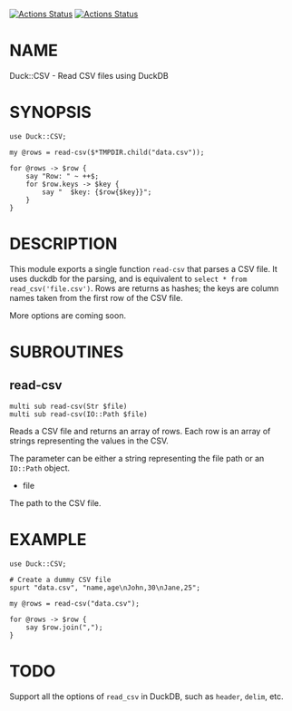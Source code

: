 [![Actions Status](https://github.com/bduggan/raku-duck-csv/actions/workflows/linux.yml/badge.svg)](https://github.com/bduggan/raku-duck-csv/actions/workflows/linux.yml)
[![Actions Status](https://github.com/bduggan/raku-duck-csv/actions/workflows/macos.yml/badge.svg)](https://github.com/bduggan/raku-duck-csv/actions/workflows/macos.yml)

NAME
====

Duck::CSV - Read CSV files using DuckDB

SYNOPSIS
========

    use Duck::CSV;

    my @rows = read-csv($*TMPDIR.child("data.csv"));

    for @rows -> $row {
        say "Row: " ~ ++$;
        for $row.keys -> $key {
            say "  $key: {$row{$key}}";
        }
    }

DESCRIPTION
===========

This module exports a single function `read-csv` that parses a CSV file. It uses duckdb for the parsing, and is equivalent to `select * from read_csv('file.csv')`. Rows are returns as hashes; the keys are column names taken from the first row of the CSV file.

More options are coming soon.

SUBROUTINES
===========

read-csv
--------

    multi sub read-csv(Str $file)
    multi sub read-csv(IO::Path $file)

Reads a CSV file and returns an array of rows. Each row is an array of strings representing the values in the CSV.

The parameter can be either a string representing the file path or an `IO::Path` object.

  * file

The path to the CSV file.

EXAMPLE
=======

    use Duck::CSV;

    # Create a dummy CSV file
    spurt "data.csv", "name,age\nJohn,30\nJane,25";

    my @rows = read-csv("data.csv");

    for @rows -> $row {
        say $row.join(",");
    }

TODO
====

Support all the options of `read_csv` in DuckDB, such as `header`, `delim`, etc.

